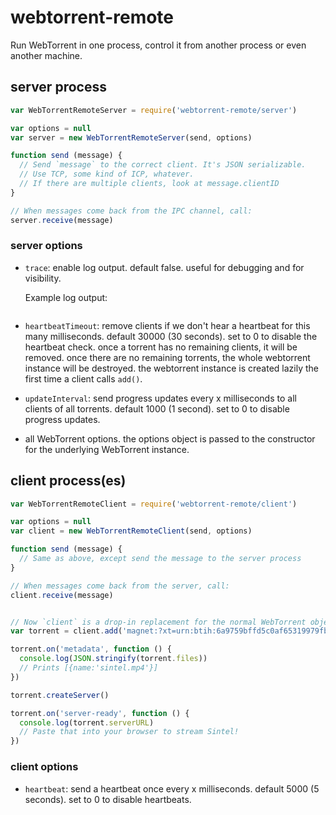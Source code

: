 # webtorrent-remote

Run WebTorrent in one process, control it from another process or even another machine.

## server process
```js
var WebTorrentRemoteServer = require('webtorrent-remote/server')

var options = null
var server = new WebTorrentRemoteServer(send, options)

function send (message) {
  // Send `message` to the correct client. It's JSON serializable.
  // Use TCP, some kind of ICP, whatever.
  // If there are multiple clients, look at message.clientID
}

// When messages come back from the IPC channel, call:
server.receive(message)
```

### server options
- `trace`: enable log output. default false. useful for debugging and for visibility.

  Example log output:

  ```
  ```

- `heartbeatTimeout`: remove clients if we don't hear a heartbeat for this many milliseconds.
  default 30000 (30 seconds). set to 0 to disable the heartbeat check. once a torrent has no
  remaining clients, it will be removed. once there are no remaining torrents, the whole webtorrent
  instance will be destroyed. the webtorrent instance is created lazily the first time a client
  calls `add()`.

- `updateInterval`: send progress updates every x milliseconds to all clients of all torrents.
  default 1000 (1 second). set to 0 to disable progress updates.

- all WebTorrent options. the options object is passed to the constructor for the underlying
  WebTorrent instance.

client process(es)
---
```js
var WebTorrentRemoteClient = require('webtorrent-remote/client')

var options = null
var client = new WebTorrentRemoteClient(send, options)

function send (message) {
  // Same as above, except send the message to the server process
}

// When messages come back from the server, call:
client.receive(message)


// Now `client` is a drop-in replacement for the normal WebTorrent object!
var torrent = client.add('magnet:?xt=urn:btih:6a9759bffd5c0af65319979fb7832189f4f3c35d')

torrent.on('metadata', function () {
  console.log(JSON.stringify(torrent.files))
  // Prints [{name:'sintel.mp4'}]
})

torrent.createServer()

torrent.on('server-ready', function () {
  console.log(torrent.serverURL)
  // Paste that into your browser to stream Sintel!
})

```

### client options
- `heartbeat`: send a heartbeat once every x milliseconds. default 5000 (5 seconds). set to 0 to
  disable heartbeats.
